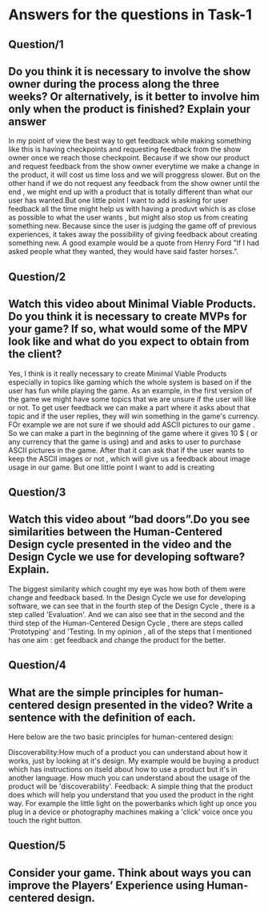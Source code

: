 # Answers for the questions in Task-1

## Question/1
## Do you think it is necessary to involve the show owner during the process along the three weeks? Or alternatively, is it better to involve him only when the product is finished? Explain your answer

In my point of view the best way to get feedback while making something like this is having checkpoints and requesting feedback from the show owner once we reach those checkpoint. Because if we show our product and request feedback from the show owner everytime we make a change in the product, it will cost us time loss and we will proggress slower. But on the other hand if we do not request any feedback from the show owner until the end , we might end up with a product that is totally different than what our user has wanted.But one little point I want to add is asking for user feedback all the time might help us with having a produvt which is as close as possible to what the user wants , but might also stop us from creating something new. Because since the user is judging the game off of previous experiences, it takes away the possibility of giving feedback about creating something new. A good example would be a quote from Henry Ford "If I had asked people what they wanted, they would have said faster horses.".

## Question/2
## Watch this video about Minimal Viable Products. Do you think it is necessary to create MVPs for your game? If so, what would some of the MPV look like and what do you expect to obtain from the client?

Yes, I think is it really necessary to create Minimal Viable Products especially in topics like gaming which the whole system is based on if the user has fun while playing the game. As an example, in the first version of the game we might have some topics that we are unsure if the user will like or not. To get user feedback we can make a part where it asks about that topic and if the user replies, they will win something in the game's currency. FOr example we are not sure if we should add ASCII pictures to our game . So we can make a part in the beginning of the game where it gives 10 $ ( or any currency that the game is using) and and asks to user to purchase ASCII pictures in the game. After that it can ask that if the user wants to keep the ASCII images or not , which will give us a feedback about image usage in our game. But one little point I want to add is creating 

## Question/3
## Watch this video about “bad doors”.Do you see similarities between the Human-Centered Design cycle presented in the video and the Design Cycle we use for developing software? Explain.

The biggest similarity which cought my eye was how both of them were change and feedback based. In the Design Cycle we use for developing software, we can see that in the fourth step of the Design Cycle , there is a step called 'Evaluation'. And we can also see that in the second and the third step of the Human-Centered Design Cycle , there are steps called 'Prototyping' and 'Testing. In my opinion , all of the steps that I mentioned has one aim : get feedback and change the product for the better.

## Question/4
## What are the simple principles for human-centered design presented in the video? Write a sentence with the definition of each.

Here below are the two basic principles for human-centered design:

Discoverability:How much of a product you can understand about how it works, just by looking at it's design. My example would be buying a product which has instructions on itseld about how to use a product but it's in another language. How much you can understand about the usage of the product will be 'discoverability'.
Feedback: A simple thing that the product does which will help you understand that you used the product in the right way. For example the little light on the powerbanks which light up once you plug in a device or photography machines making a 'click' voice once you touch the right button.

## Question/5
## Consider your game. Think about ways you can improve the Players’ Experience using Human-centered design.  
